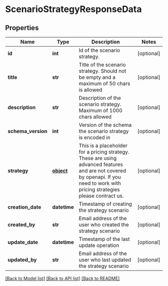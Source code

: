 # ScenarioStrategyResponseData

## Properties
Name | Type | Description | Notes
------------ | ------------- | ------------- | -------------
**id** | **int** | Id of the scenario strategy. | [optional] 
**title** | **str** | Title of the scenario strategy. Should not be empty and a maximum of 50 chars is allowed | [optional] 
**description** | **str** | Description of the scenario strategy. Maximum of 1000 chars allowed | [optional] 
**schema_version** | **int** | Version of the schema the scenario strategy is encoded in | [optional] 
**strategy** | [**object**](.md) | This is a placeholder for a pricing strategy. These are using advanced features and are not covered by openapi. If you need to work with pricing strategies please contract us. | [optional] 
**creation_date** | **datetime** | Timestamp of creating the strategy scenario | [optional] 
**created_by** | **str** | Email address of the user who created the strategy scenario | [optional] 
**update_date** | **datetime** | Timestamp of the last update operation | [optional] 
**updated_by** | **str** | Email address of the user who last updated the strategy scenario | [optional] 

[[Back to Model list]](../README.md#documentation-for-models) [[Back to API list]](../README.md#documentation-for-api-endpoints) [[Back to README]](../README.md)



